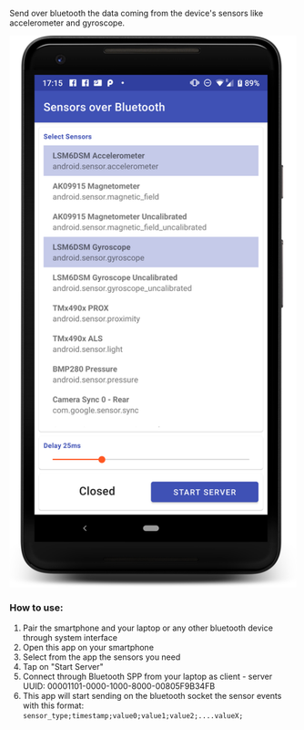 Send over bluetooth the data coming from the device's sensors like accelerometer and gyroscope.

![screen 1](media/screen1.png "App Screen")

### How to use:
1. Pair the smartphone and your laptop or any other bluetooth device through system interface
2. Open this app on your smartphone
3. Select from the app the sensors you need
4. Tap on "Start Server"
5. Connect through Bluetooth SPP from your laptop as client - server UUID: 00001101-0000-1000-8000-00805F9B34FB
6. This app will start sending on the bluetooth socket the sensor events with this format:  `sensor_type;timestamp;value0;value1;value2;....valueX;`